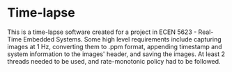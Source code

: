 # Time-lapse

This is a time-lapse software created for a project in ECEN 5623 - Real-Time Embedded Systems. Some high level requirements include capturing images at 1 Hz, converting them to .ppm format, appending timestamp and system information to the images' header, and saving the images. At least 2 threads needed to be used, and rate-monotonic policy had to be followed.
